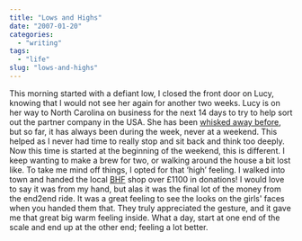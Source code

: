 ```yaml
---
title: "Lows and Highs"
date: "2007-01-20"
categories:
  - "writing"
tags:
  - "life"
slug: "lows-and-highs"
---
```


This morning started with a defiant low, I closed the front door on Lucy, knowing that I would not see her again for another two weeks. Lucy is on her way to North Carolina on business for the next 14 days to try to help sort out the partner company in the USA. She has been [whisked away before](https://adamchamberlin.info/2006/12/bachelor-days/), but so far, it has always been during the week, never at a weekend. This helped as I never had time to really stop and sit back and think too deeply. Now this time is started at the beginning of the weekend, this is different. I keep wanting to make a brew for two, or walking around the house a bit lost like. To take me mind off things, I opted for that ‘high’ feeling. I walked into town and handed the local [BHF](https://www.bhf.org.uk/) shop over £1100 in donations! I would love to say it was from my hand, but alas it was the final lot of the money from the end2end ride. It was a great feeling to see the looks on the girls' faces when you handed them that. They truly appreciated the gesture, and it gave me that great big warm feeling inside. What a day, start at one end of the scale and end up at the other end; feeling a lot better.

